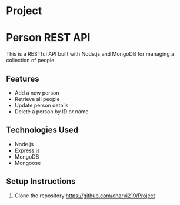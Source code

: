 # Project
# Person REST API

This is a RESTful API built with Node.js and MongoDB for managing a collection of people.

## Features
- Add a new person
- Retrieve all people
- Update person details
- Delete a person by ID or name

## Technologies Used
- Node.js
- Express.js
- MongoDB
- Mongoose

## Setup Instructions
1. Clone the repository:https://github.com/charvi219/Project
